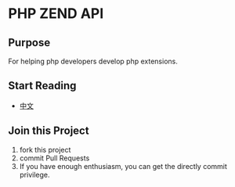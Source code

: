 PHP ZEND API
============

## Purpose

For helping php developers develop php extensions.

## Start Reading

* [中文](/book/zh/preface.md)

## Join this Project

1. fork this project
2. commit Pull Requests
3. If you have enough enthusiasm, you can get the directly commit privilege.